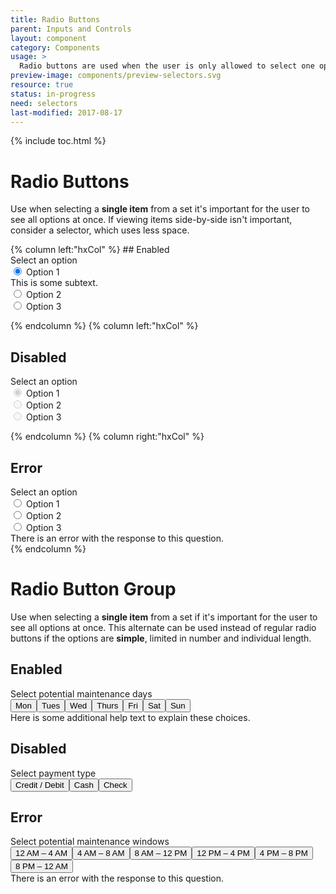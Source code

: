 ```yaml
---
title: Radio Buttons
parent: Inputs and Controls
layout: component
category: Components
usage: >
  Radio buttons are used when the user is only allowed to select one option from a list. A minimum of one choice is required, and one is preselected by default.
preview-image: components/preview-selectors.svg
resource: true
status: in-progress
need: selectors
last-modified: 2017-08-17
---
```


{% include toc.html %}

<!--{% include todo.html content="Update focus states, expand on inline validation,
and improve keyboard accessibility." %}-->

# Radio Buttons

Use when selecting a **single item** from a set it's important for the user to
see all options at once. If viewing items side-by-side isn't important,
consider a selector, which uses less space.

<div class="hxRow">
{% column left:"hxCol" %}
## Enabled

<div class="ui form">
  <div class="grouped fields">
    <label>Select an option</label>
    <div class="field">
      <div class="ui radio checkbox">
        <input type="radio" name="radio1" checked="checked">
        <label>Option 1</label>
        <div class="ui message subtext">
          This is some subtext.
        </div>
      </div>
    </div>
    <div class="field">
      <div class="ui radio checkbox">
        <input type="radio" name="radio1">
        <label>Option 2</label>
      </div>
    </div>
    <div class="field">
      <div class="ui radio checkbox">
        <input type="radio" name="radio1">
        <label>Option 3</label>
      </div>
    </div>
  </div>
</div>

{% endcolumn %}
{% column left:"hxCol" %}

## Disabled

<div class="ui form">
  <div class="grouped fields">
    <label>Select an option</label>
    <div class="field disabled">
      <div class="ui radio checkbox">
        <input type="radio" name="radio2" checked="checked" disabled="disabled">
        <label>Option 1</label>
      </div>
    </div>
    <div class="field disabled">
      <div class="ui radio checkbox">
        <input type="radio" name="radio2" disabled="disabled">
        <label>Option 2</label>
      </div>
    </div>
    <div class="field disabled">
      <div class="ui radio checkbox">
        <input type="radio" name="radio2" disabled="disabled">
        <label>Option 3</label>
      </div>
    </div>
  </div>
</div>

{% endcolumn %}
{% column right:"hxCol" %}

## Error

<div class="ui form error">
  <div class="grouped fields required">
    <label>Select an option</label>
    <div class="field error checked">
      <div class="ui radio checkbox">
        <input type="radio" name="radio3" check="checked">
        <label>Option 1</label>
      </div>
    </div>
    <div class="field error">
      <div class="ui radio checkbox">
        <input type="radio" name="radio3">
        <label>Option 2</label>
      </div>
    </div>
    <div class="field error">
      <div class="ui radio checkbox">
        <input type="radio" name="radio3">
        <label>Option 3</label>
      </div>
    </div>
  </div>
  <div class="ui error message">
    There is an error with the response to this question.
  </div>
</div>
{% endcolumn %}
</div>

# Radio Button Group

Use when selecting a **single item** from a set if it's important for the user
to see all options at once. This alternate can be used instead of regular radio
buttons if the options are **simple**, limited in number and individual length.

## Enabled

<div class="ui form">
  <div class="field">
    <label>Select potential maintenance days</label>
    <div class="ui buttons single">
      <button class="ui button ds-btn-med-sec active">Mon</button><button class="ui button ds-btn-med-sec">Tues</button><button class="ui button ds-btn-med-sec">Wed</button><button class="ui button ds-btn-med-sec">Thurs</button><button class="ui button ds-btn-med-sec">Fri</button><button class="ui button ds-btn-med-sec">Sat</button><button class="ui button ds-btn-med-sec">Sun</button>
    </div>
    <div class="ui message subtext">
      Here is some additional help text to explain these choices.
    </div>
  </div>
</div>

## Disabled

<div class="ui form">
  <div class="field">
    <label>Select payment type</label>
    <div class="ui buttons single">
      <button class="ui button ds-btn-med-sec disabled active">Credit / Debit</button><button class="ui button ds-btn-med-sec disabled">Cash</button><button class="ui button ds-btn-med-sec disabled">Check</button>
    </div>
  </div>
</div>

## Error

<div class="ui form error">
  <div class="field error">
    <label class="required">Select potential maintenance windows</label>
    <div class="ui buttons single">
      <button class="ui button ds-btn-med-sec">12<span class="smCaps"> AM</span> &ndash; 4<span class="smCaps"> AM</span></button><button class="ui button ds-btn-med-sec error active">4<span class="smCaps"> AM</span> &ndash; 8<span class="smCaps"> AM</span></button><button class="ui button ds-btn-med-sec">8<span class="smCaps"> AM</span> &ndash; 12<span class="smCaps"> PM</span></button><button class="ui button ds-btn-med-sec">12<span class="smCaps"> PM</span> &ndash; 4<span class="smCaps"> PM</span></button><button class="ui button ds-btn-med-sec">4<span class="smCaps"> PM</span> &ndash; 8<span class="smCaps"> PM</span></button><button class="ui button ds-btn-med-sec">8<span class="smCaps"> PM</span> &ndash; 12<span class="smCaps"> AM</span></button>
    </div>
    <div class="ui error message">
      There is an error with the response to this question.
    </div>
  </div>
</div>

